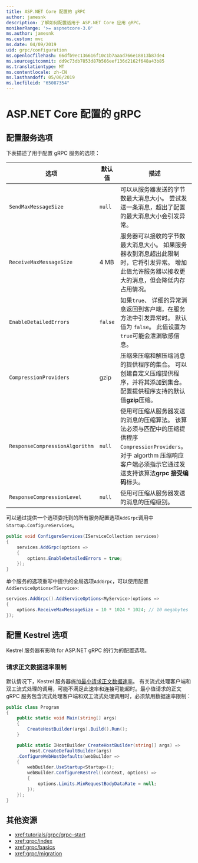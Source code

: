```yaml
---
title: ASP.NET Core 配置的 gRPC
author: jamesnk
description: 了解如何配置适用于 ASP.NET Core 应用 gRPC。
monikerRange: '>= aspnetcore-3.0'
ms.author: jamesnk
ms.custom: mvc
ms.date: 04/09/2019
uid: grpc/configuration
ms.openlocfilehash: 66dfb9ec136616f10c1b7aaad766e18813b87de4
ms.sourcegitcommit: dd9c73db7853d87b566eef136d2162f648a43b85
ms.translationtype: MT
ms.contentlocale: zh-CN
ms.lasthandoff: 05/06/2019
ms.locfileid: "65087354"
---
```

# <a name="grpc-for-aspnet-core-configuration"></a>ASP.NET Core 配置的 gRPC

## <a name="configure-services-options"></a>配置服务选项

下表描述了用于配置 gRPC 服务的选项：

| 选项 | 默认值 | 描述 |
| ------ | ------------- | ----------- |
| `SendMaxMessageSize` | `null` | 可以从服务器发送的字节数最大消息大小。 尝试发送一条消息，超出了配置的最大消息大小会引发异常。 |
| `ReceiveMaxMessageSize` | 4 MB | 服务器可以接收的字节数最大消息大小。 如果服务器收到消息超出此限制时，它将引发异常。 增加此值允许服务器以接收更大的消息，但会降低内存占用情况。 |
| `EnableDetailedErrors` | `false` | 如果`true`、 详细的异常消息返回到客户端，在服务方法中引发异常时。 默认值为 `false`。 此值设置为`true`可能会泄漏敏感信息。 |
| `CompressionProviders` | gzip | 压缩来压缩和解压缩消息的提供程序的集合。 可以创建自定义压缩提供程序，并将其添加到集合。 配置提供程序支持的默认值**gzip**压缩。 |
| `ResponseCompressionAlgorithm` | `null` | 使用可压缩从服务器发送的消息的压缩算法。 该算法必须与匹配中的压缩提供程序`CompressionProviders`。 对于 algorthm 压缩响应客户端必须指示它通过发送支持该算法**grpc 接受编码**标头。 |
| `ResponseCompressionLevel` | `null` | 使用可压缩从服务器发送的消息的压缩级别。 |

可以通过提供一个选项委托到的所有服务配置选项`AddGrpc`调用中`Startup.ConfigureServices`。

```csharp
public void ConfigureServices(IServiceCollection services)
{
    services.AddGrpc(options =>
    {
        options.EnableDetailedErrors = true;
    });
}
```

单个服务的选项重写中提供的全局选项`AddGrpc`，可以使用配置`AddServiceOptions<TService>`:

```csharp
services.AddGrpc().AddServiceOptions<MyService>(options =>
{
    options.ReceiveMaxMessageSize = 10 * 1024 * 1024; // 10 megabytes
});
```

## <a name="configure-kestrel-options"></a>配置 Kestrel 选项

Kestrel 服务器有影响 for ASP.NET gRPC 的行为的配置选项。

### <a name="request-body-data-rate-limit"></a>请求正文数据速率限制

默认情况下，Kestrel 服务器施加[最小请求正文数据速率](
<xref:Microsoft.AspNetCore.Server.Kestrel.Core.KestrelServerLimits.MinRequestBodyDataRate>)。 有关流式处理客户端和双工流式处理的调用，可能不满足此速率和连接可能超时。最小值请求的正文 gRPC 服务包含流式处理客户端和双工流式处理调用时，必须禁用数据速率限制：

```csharp
public class Program
{
    public static void Main(string[] args)
    {
        CreateHostBuilder(args).Build().Run();
    }

    public static IHostBuilder CreateHostBuilder(string[] args) =>
         Host.CreateDefaultBuilder(args)
    .ConfigureWebHostDefaults(webBuilder =>
    {
        webBuilder.UseStartup<Startup>();
        webBuilder.ConfigureKestrel((context, options) =>
        {
            options.Limits.MinRequestBodyDataRate = null;
        });
    });
}
```

## <a name="additional-resources"></a>其他资源

* <xref:tutorials/grpc/grpc-start>
* <xref:grpc/index>
* <xref:grpc/basics>
* <xref:grpc/migration>

